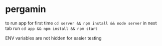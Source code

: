 # pergamin

to run app for first time 
`cd server && npm install && node server`
in next tab run
`cd app && npm install && npm start`

ENV variables are not hidden for easier testing 
